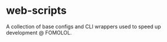 # web-scripts
A collection of base configs and CLI wrappers used to speed up development @ FOMOLOL.
